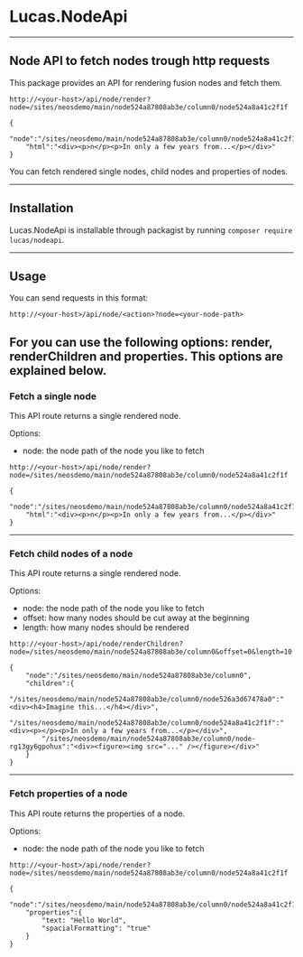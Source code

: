 # Lucas.NodeApi

---

## Node API to fetch nodes trough http requests

This package provides an API for rendering fusion nodes and fetch them.

```
http://<your-host>/api/node/render?node=/sites/neosdemo/main/node524a87808ab3e/column0/node524a8a41c2f1f

{
    "node":"/sites/neosdemo/main/node524a87808ab3e/column0/node524a8a41c2f1f",
    "html":"<div><p>n</p><p>In only a few years from...</p></div>"
}
```

You can fetch rendered single nodes, child nodes and properties of nodes.

---

## Installation

Lucas.NodeApi is installable through packagist by running ``composer require lucas/nodeapi``.

---

## Usage

You can send requests in this format:

```
http://<your-host>/api/node/<action>?node=<your-node-path>
```

For <action> you can use the following options: render, renderChildren and properties. This options are explained below.
---
### Fetch a single node

This API route returns a single rendered node.

Options:

- node: the node path of the node you like to fetch

```
http://<your-host>/api/node/render?node=/sites/neosdemo/main/node524a87808ab3e/column0/node524a8a41c2f1f

{
    "node":"/sites/neosdemo/main/node524a87808ab3e/column0/node524a8a41c2f1f",
    "html":"<div><p>n</p><p>In only a few years from...</p></div>"
}
```
---
### Fetch child nodes of a node

This API route returns a single rendered node.

Options:

- node: the node path of the node you like to fetch
- offset: how many nodes should be cut away at the beginning
- length: how many nodes should be rendered

```
http://<your-host>/api/node/renderChildren?node=/sites/neosdemo/main/node524a87808ab3e/column0&offset=0&length=10

{
    "node":"/sites/neosdemo/main/node524a87808ab3e/column0",
    "children":{
        "/sites/neosdemo/main/node524a87808ab3e/column0/node526a3d67478a0":"<div><h4>Imagine this...</h4></div>",
        "/sites/neosdemo/main/node524a87808ab3e/column0/node524a8a41c2f1f":"<div><p></p><p>In only a few years from...</p></div>",
        "/sites/neosdemo/main/node524a87808ab3e/column0/node-rg13gy6gpohux":"<div><figure><img src="..." /></figure></div>"
    }
}
```
---
### Fetch properties of a node

This API route returns the properties of a node.

Options:

- node: the node path of the node you like to fetch

```
http://<your-host>/api/node/render?node=/sites/neosdemo/main/node524a87808ab3e/column0/node524a8a41c2f1f

{
    "node":"/sites/neosdemo/main/node524a87808ab3e/column0/node524a8a41c2f1f",
    "properties":{
        "text: "Hello World",
        "spacialFormatting": "true"
    }
}
```

